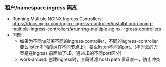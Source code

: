 ### 租户/namespace ingress 隔离

- Running Multiple NGINX Ingress Controllers: https://docs.nginx.com/nginx-ingress-controller/installation/running-multiple-ingress-controllers/#running-multiple-nginx-ingress-controllers
- 问题:
  - 如果为不同ns部署不同的ingress-controller，不同的ingress-controller要么listen不同的ip(在不同节点上)，要么listen不同的port。(华为云的方案是在ingress 前面加了LB，通过LB的不同port区分)
  - work-around: 创建ingress时，全局过滤 host+path 保证唯一，防止冲突